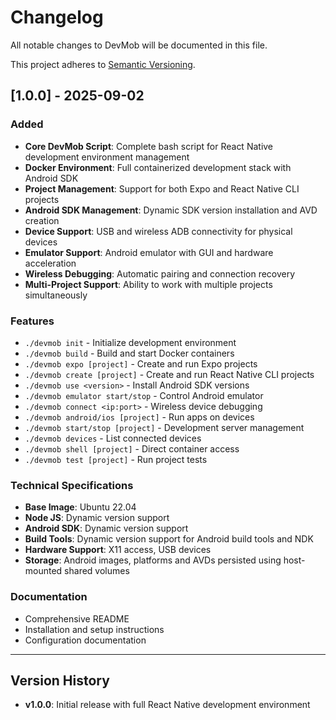 # Changelog

All notable changes to DevMob will be documented in this file.

This project adheres to [Semantic Versioning](https://semver.org/spec/v2.0.0.html).

## [1.0.0] - 2025-09-02

### Added
- **Core DevMob Script**: Complete bash script for React Native development environment management
- **Docker Environment**: Full containerized development stack with Android SDK
- **Project Management**: Support for both Expo and React Native CLI projects
- **Android SDK Management**: Dynamic SDK version installation and AVD creation
- **Device Support**: USB and wireless ADB connectivity for physical devices
- **Emulator Support**: Android emulator with GUI and hardware acceleration
- **Wireless Debugging**: Automatic pairing and connection recovery
- **Multi-Project Support**: Ability to work with multiple projects simultaneously

### Features
- `./devmob init` - Initialize development environment
- `./devmob build` - Build and start Docker containers
- `./devmob expo [project]` - Create and run Expo projects
- `./devmob create [project]` - Create and run React Native CLI projects
- `./devmob use <version>` - Install Android SDK versions
- `./devmob emulator start/stop` - Control Android emulator
- `./devmob connect <ip:port>` - Wireless device debugging
- `./devmob android/ios [project]` - Run apps on devices
- `./devmob start/stop [project]` - Development server management
- `./devmob devices` - List connected devices
- `./devmob shell [project]` - Direct container access
- `./devmob test [project]` - Run project tests

### Technical Specifications
- **Base Image**: Ubuntu 22.04
- **Node JS**: Dynamic version support
- **Android SDK**: Dynamic version support
- **Build Tools**: Dynamic version support for Android build tools and NDK 
- **Hardware Support**: X11 access, USB devices
- **Storage**: Android images, platforms and AVDs persisted using host-mounted shared volumes

### Documentation
- Comprehensive README 
- Installation and setup instructions
- Configuration documentation

---

## Version History

- **v1.0.0**: Initial release with full React Native development environment


